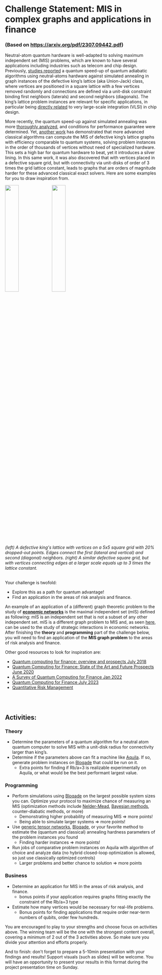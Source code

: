 # Challenge Statement: MIS in complex graphs and applications in finance
### (Based on https://arxiv.org/pdf/2307.09442.pdf)

Neutral-atom quantum hardware is well-adapted to solving maximum independent set (MIS) problems, which are known to have several applications including industries such as telecom and chip design. Previously, [studies reported](https://arxiv.org/pdf/2202.09372.pdf) a quantum speed-up of quantum adiabatic algorithms using neutral-atoms hardware against simulated annealing in graph instances of the defective king’s lattice (aka Union-Jack) class, where vertices are positioned in a square lattice with a few vertices removed randomly and connections are defined via a unit-disk constraint binding first neighbors (laterals) and second neighbors (diagonals). The king’s lattice problem instances are relevant for specific applications, in particular being [directly related](https://www.cs.du.edu/~snarayan/sada/research/docs/p130-hochbaum.pdf) to very large-scale integration (VLSI) in chip design.

More recently, the quantum speed-up against simulated annealing was more [thoroughly analyzed](https://arxiv.org/pdf/2306.13123.pdf), and conditions for performance guarantee were determined. Yet, [another work](https://arxiv.org/pdf/2307.09442.pdf) has demonstrated that more advanced classical algorithms can compute the MIS of defective king’s lattice graphs with efficiency comparable to quantum systems, solving problem instances in the order of thousands of vertices without need of specialized hardware. This sets a high bar for quantum hardware to beat, yet it introduces a silver lining. In this same work, it was also discovered that with vertices placed in a defective square grid, but with connectivity via unit-disks of order of 3 times the grid lattice constant, leads to graphs that are orders of magnitude harder for these advanced classical exact solvers. Here are some examples for you to draw inspiration from.

<p float="middle">
  <img src="/assets/Rba_sqrt2.png" width="30%" />
  <img src="/assets/Rba_3.png" width="30%" /> 
</p>
<em> (left) A defective king's lattice with vertices on a 5x5 square grid with 20% dropped-out points. Edges connect the first (lateral and vertical) and second (diagonal) neighbors. (right) A similar defective square grid, but with vertices connecting edges at a larger scale equals up to 3 times the lattice constant. </em>
</br>
</br>

Your challenge is twofold:

* Explore this as a path for quantum advantage!
* Find an application in the areas of risk analysis and finance.

An example of an application of a (different) graph theoretic problem to the study of [**economic networks**](https://arxiv.org/pdf/2203.11972) is the maximal independent set (mIS) defined as following: mIS is an independent set that is not a subset of any other independent set. mIS is a different graph problem to MIS and, as seen [here](https://arxiv.org/abs/0907.3309), can be used to the study of strategic interactions in economic networks. After finishing the **theory** and **programming** part of the challenge below, you will need to find an application of the **MIS graph problem** to the areas of risk analysis and finance. 

Other good resources to look for inspiration are:

* [Quantum computing for finance: overview and prospects July 2018](https://arxiv.org/abs/1807.03890)
* [Quantum Computing for Finance: State of the Art and Future Prospects June 2020](https://arxiv.org/abs/2006.14510)
* [A Survey of Quantum Computing for Finance Jan 2022](https://arxiv.org/abs/2201.02773)
* [Quantum Computing for Finance July 2023](https://arxiv.org/pdf/2307.11230)
* [Quantitative Risk Management](https://www.researchgate.net/publication/235622467_Quantitative_Risk_Management_Concepts_Techniques_and_Tools)

</br>
</br>

## Activities:

### Theory
*	Determine the parameters of a quantum algorithm for a neutral atom quantum computer to solve MIS with a unit-disk radius for connectivity larger than king’s.
*	Determine if the parameters above can fit a machine like [Aquila](https://www.quera.com/aquila). If so, generate problem instances on [Bloqade](https://queracomputing.github.io/Bloqade.jl/dev/) that could be run on it.
    +	Extra points for finding if Rb/a=3 is realizable experimentally on Aquila, or what would be the best performant largest value.

### Programming
* Perform simulations using [Bloqade](https://queracomputing.github.io/Bloqade.jl/dev/) on the largest possible system sizes you can. Optimize your protocol to maximize chance of measuring an MIS (optimization methods include [Nelder-Mead](https://queracomputing.github.io/Bloqade.jl/dev/tutorials/5.MIS/main/), [Bayesian methods](https://arxiv.org/pdf/2305.13365.pdf), counter-diabatic methods, or more)
    + Demonstrating higher probability of measuring MIS => more points!
    + Being able to simulate larger systems => more points!
*	Use [generic tensor networks](https://github.com/QuEraComputing/GenericTensorNetworks.jl), [Bloqade](https://queracomputing.github.io/Bloqade.jl/dev/), or your favorite method to estimate the (quantum and classical) annealing hardness parameters of the problem instances you found
    + Finding harder instances => more points!
*   Run jobs of comparative problem instances on Aquila with algorithm of choice and analyze data (no hybrid closed-loop optimization is allowed, so just use classically optimized controls)
    + Larger problems and better chance to solution => more points

### Business
*   Determine an application for MIS in the areas of risk analysis, and finance.
    + bonus points if your application requires graphs fitting exactly the constraint of the Rb/a=3 type
*   Estimate how many vertices would be necessary for real-life problems. 
    + Bonus points for finding applications that require order near-term numbers of qubits, order few hundreds.

You are encouraged to play to your strengths and choose focus on activities above. The winning team will be the one with the strongest content overall, covering a minimum of 2 out of the 3 activities above. So make sure you divide your attention and efforts properly.

And to finish: don't forget to prepare a 5-10min presentation with your findings and results! Support visuals (such as slides) will be welcome. You will have an opportunity to present your results in this format during the project presentation time on Sunday.
